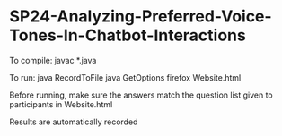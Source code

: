 # SP24-Analyzing-Preferred-Voice-Tones-In-Chatbot-Interactions
To compile:
javac *.java


To run:
java RecordToFile
java GetOptions
firefox Website.html

Before running, make sure the answers match the question list given to participants in Website.html

Results are automatically recorded
